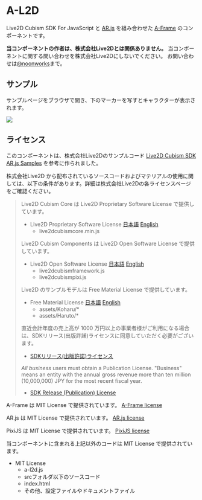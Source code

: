 ﻿# A-L2D

Live2D Cubism SDK For JavaScript と
[AR.js](https://github.com/jeromeetienne/AR.js)
を組み合わせた
[A-Frame](https://aframe.io/) のコンポーネントです。

**当コンポーネントの作者は、株式会社Live2Dとは関係ありません。**
当コンポーネントに関する問い合わせを株式会社Live2Dにしないでください。
お問い合わせは[@noonworks](https://twitter.com/noonworks)まで。

## サンプル

サンプルページをブラウザで開き、下のマーカーを写すとキャラクターが表示されます。

<img src="https://noonworks.github.io/a-l2d/HIRO.png">

## ライセンス

このコンポーネントは、株式会社Live2Dのサンプルコード
[Live2D Cubism SDK AR.js Samples](https://github.com/Live2D/CubismARjsSample)
を参考に作られました。

株式会社Live2D から配布されているソースコードおよびマテリアルの使用に関しては、以下の条件があります。詳細は株式会社Live2Dの各ライセンスページをご確認ください。

> Live2D Cubism Core は Live2D Proprietary Software License で提供しています。
>
> - Live2D Proprietary Software License
> [日本語](http://www.live2d.com/eula/live2d-proprietary-software-license-agreement_jp.html)
> [English](http://www.live2d.com/eula/live2d-proprietary-software-license-agreement_en.html)
>   - live2dcubismcore.min.js
>
> Live2D Cubism Components は Live2D Open Software License で提供しています。
>
> - Live2D Open Software License
> [日本語](http://www.live2d.com/eula/live2d-open-software-license-agreement_jp.html)
> [English](http://www.live2d.com/eula/live2d-open-software-license-agreement_en.html)
>   - live2dcubismframework.js
>   - live2dcubismpixi.js
>
> Live2D のサンプルモデルは Free Material License で提供しています。
>
> - Free Material License
> [日本語](http://www.live2d.com/eula/live2d-free-material-license-agreement_jp.html)
> [English](http://www.live2d.com/eula/live2d-free-material-license-agreement_en.html)
>   - assets/Koharu/*
>   - assets/Haruto/*
>
> 直近会計年度の売上高が 1000 万円以上の事業者様がご利用になる場合は、SDKリリース(出版許諾)ライセンスに同意していただく必要がございます。
>
> - [SDKリリース(出版許諾)ライセンス](http://www.live2d.com/ja/products/releaselicense)
>
> *All business* users must obtain a Publication License. "Business" means an entity  with the annual gross revenue more than ten million (10,000,000) JPY for the most recent fiscal year.
>
> - [SDK Release (Publication) License](http://www.live2d.com/en/products/releaselicense)

A-Frame は MIT License で提供されています。
[A-Frame license](https://github.com/aframevr/aframe/blob/master/LICENSE)

AR.js は MIT License で提供されています。
[AR.js license](https://github.com/jeromeetienne/AR.js/blob/master/LICENSE.txt)

PixiJS は MIT License で提供されています。
[PixiJS license](https://github.com/pixijs/pixi.js/blob/dev/LICENSE)

当コンポーネントに含まれる上記以外のコードは MIT License で提供されています。

- MIT License
  - a-l2d.js
  - srcフォルダ以下のソースコード
  - index.html
  - その他、設定ファイルやドキュメントファイル
